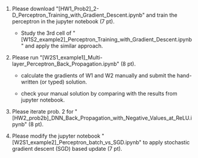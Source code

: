 1. Please download "[HW1_Prob2]_2-D_Perceptron_Training_with_Gradient_Descent.ipynb" and train the perceptron in the jupyter notebook (7 pt).

    - Study the 3rd cell of "[W1S2_example2]_Perceptron_Training_with_Gradient_Descent.ipynb" and apply the similar approach.

 

2. Please run "[W2S1_example1]_Multi-layer_Perceptron_Back_Propagation.ipynb" (8 pt).

    - calculate the gradients of W1 and W2 manually and submit the hand-written (or typed) solution.

    - check your manual solution by comparing with the results from jupyter notebook.

 

3. Please iterate prob. 2 for "[HW2_prob2b]_DNN_Back_Propagation_with_Negative_Values_at_ReLU.ipynb" (8 pt).

 

4. Please modify the jupyter notebook "[W2S1_example2]_Perceptron_batch_vs_SGD.ipynb" to apply stochastic gradient descent (SGD) based update (7 pt).   